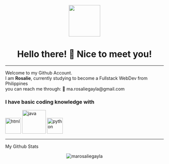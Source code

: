 <div ></div>
<p style="text-align:center;"><img src="https://64.media.tumblr.com/7a2c8a4e95b83266f60bf8f44e074926/9e53aa2b8d88992a-cc/s400x600/a8fbcb8815eb9df66451d89261a220c2381eb025.gif" width="100"></p>
    <h1 style="text-align:center;"> Hello there! 👋 Nice to meet you! </h1>
    <hr>
<p>Welcome to my Github Account. <br> I am <strong>Rosalie</strong>, currently studying to become a Fullstack WebDev from <img src="https://cdn-icons-png.flaticon.com/512/197/197561.png" width="13"> Philippines <br> you can reach me through: 📧 ma.rosaliegayla@gmail.com</p>
<h3>I have basic coding knowledge with</h3>
<p>
    <img src="https://assets.stickpng.com/thumbs/5847f5bdcef1014c0b5e489c.png" alt="html" width="50">
    <img src="https://cdn.freebiesupply.com/logos/thumbs/2x/java-4-logo.png" alt="java" width="75">
    <img src="https://www.kindpng.com/picc/m/159-1595848_python-logo-png-transparent-background-python-logo-png.png" alt="python" width="50">
</p> 
<hr>
<p>My Github Stats
    <p align="center"> <img src="https://github-readme-stats.vercel.app/api?username=marosaliegayla&show_icons=true&theme=gotham" alt="marosaliegayla" />
</p>
